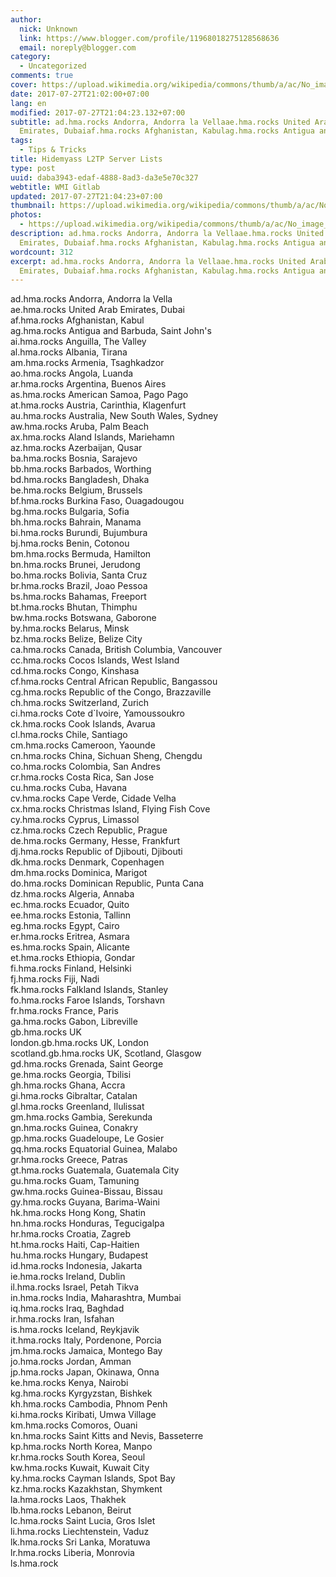 ```yaml
---
author:
  nick: Unknown
  link: https://www.blogger.com/profile/11968018275128568636
  email: noreply@blogger.com
category:
  - Uncategorized
comments: true
cover: https://upload.wikimedia.org/wikipedia/commons/thumb/a/ac/No_image_available.svg/2048px-No_image_available.svg.png
date: 2017-07-27T21:02:00+07:00
lang: en
modified: 2017-07-27T21:04:23.132+07:00
subtitle: ad.hma.rocks Andorra, Andorra la Vellaae.hma.rocks United Arab
  Emirates, Dubaiaf.hma.rocks Afghanistan, Kabulag.hma.rocks Antigua and
tags:
  - Tips & Tricks
title: Hidemyass L2TP Server Lists
type: post
uuid: daba3943-edaf-4888-8ad3-da3e5e70c327
webtitle: WMI Gitlab
updated: 2017-07-27T21:04:23+07:00
thumbnail: https://upload.wikimedia.org/wikipedia/commons/thumb/a/ac/No_image_available.svg/2048px-No_image_available.svg.png
photos:
  - https://upload.wikimedia.org/wikipedia/commons/thumb/a/ac/No_image_available.svg/2048px-No_image_available.svg.png
description: ad.hma.rocks Andorra, Andorra la Vellaae.hma.rocks United Arab
  Emirates, Dubaiaf.hma.rocks Afghanistan, Kabulag.hma.rocks Antigua and
wordcount: 312
excerpt: ad.hma.rocks Andorra, Andorra la Vellaae.hma.rocks United Arab
  Emirates, Dubaiaf.hma.rocks Afghanistan, Kabulag.hma.rocks Antigua and
---
```


<div dir="ltr">ad.hma.rocks Andorra, Andorra la Vella<br>ae.hma.rocks United Arab Emirates, Dubai<br>af.hma.rocks Afghanistan, Kabul<br>ag.hma.rocks Antigua and Barbuda, Saint John's<br>ai.hma.rocks Anguilla, The Valley<br>al.hma.rocks Albania, Tirana<br>am.hma.rocks Armenia, Tsaghkadzor<br>ao.hma.rocks Angola, Luanda<br>ar.hma.rocks Argentina, Buenos Aires<br>as.hma.rocks American Samoa, Pago Pago<br>at.hma.rocks Austria, Carinthia, Klagenfurt<br>au.hma.rocks Australia, New South Wales, Sydney<br>aw.hma.rocks Aruba, Palm Beach<br>ax.hma.rocks Aland Islands, Mariehamn<br>az.hma.rocks Azerbaijan, Qusar<br>ba.hma.rocks Bosnia, Sarajevo<br>bb.hma.rocks Barbados, Worthing<br>bd.hma.rocks Bangladesh, Dhaka<br>be.hma.rocks Belgium, Brussels<br>bf.hma.rocks Burkina Faso, Ouagadougou<br>bg.hma.rocks Bulgaria, Sofia<br>bh.hma.rocks Bahrain, Manama<br>bi.hma.rocks Burundi, Bujumbura<br>bj.hma.rocks Benin, Cotonou<br>bm.hma.rocks Bermuda, Hamilton<br>bn.hma.rocks Brunei, Jerudong<br>bo.hma.rocks Bolivia, Santa Cruz<br>br.hma.rocks Brazil, Joao Pessoa<br>bs.hma.rocks Bahamas, Freeport<br>bt.hma.rocks Bhutan, Thimphu<br>bw.hma.rocks Botswana, Gaborone<br>by.hma.rocks Belarus, Minsk<br>bz.hma.rocks Belize, Belize City<br>ca.hma.rocks Canada, British Columbia, Vancouver<br>cc.hma.rocks Cocos Islands, West Island<br>cd.hma.rocks Congo, Kinshasa<br>cf.hma.rocks Central African Republic, Bangassou<br>cg.hma.rocks Republic of the Congo, Brazzaville<br>ch.hma.rocks Switzerland, Zurich<br>ci.hma.rocks Cote d`Ivoire, Yamoussoukro<br>ck.hma.rocks Cook Islands, Avarua<br>cl.hma.rocks Chile, Santiago<br>cm.hma.rocks Cameroon, Yaounde<br>cn.hma.rocks China, Sichuan Sheng, Chengdu<br>co.hma.rocks Colombia, San Andres<br>cr.hma.rocks Costa Rica, San Jose<br>cu.hma.rocks Cuba, Havana<br>cv.hma.rocks Cape Verde, Cidade Velha<br>cx.hma.rocks Christmas Island, Flying Fish Cove<br>cy.hma.rocks Cyprus, Limassol<br>cz.hma.rocks Czech Republic, Prague<br>de.hma.rocks Germany, Hesse, Frankfurt<br>dj.hma.rocks Republic of Djibouti, Djibouti<br>dk.hma.rocks Denmark, Copenhagen<br>dm.hma.rocks Dominica, Marigot<br>do.hma.rocks Dominican Republic, Punta Cana<br>dz.hma.rocks Algeria, Annaba<br>ec.hma.rocks Ecuador, Quito<br>ee.hma.rocks Estonia, Tallinn<br>eg.hma.rocks Egypt, Cairo<br>er.hma.rocks Eritrea, Asmara<br>es.hma.rocks Spain, Alicante<br>et.hma.rocks Ethiopia, Gondar<br>fi.hma.rocks Finland, Helsinki<br>fj.hma.rocks Fiji, Nadi<br>fk.hma.rocks Falkland Islands, Stanley<br>fo.hma.rocks Faroe Islands, Torshavn<br>fr.hma.rocks France, Paris<br>ga.hma.rocks Gabon, Libreville<br>gb.hma.rocks UK<br>london.gb.hma.rocks UK, London<br>scotland.gb.hma.rocks UK, Scotland, Glasgow<br>gd.hma.rocks Grenada, Saint George<br>ge.hma.rocks Georgia, Tbilisi<br>gh.hma.rocks Ghana, Accra<br>gi.hma.rocks Gibraltar, Catalan<br>gl.hma.rocks Greenland, Ilulissat<br>gm.hma.rocks Gambia, Serekunda<br>gn.hma.rocks Guinea, Conakry<br>gp.hma.rocks Guadeloupe, Le Gosier<br>gq.hma.rocks Equatorial Guinea, Malabo<br>gr.hma.rocks Greece, Patras<br>gt.hma.rocks Guatemala, Guatemala City<br>gu.hma.rocks Guam, Tamuning<br>gw.hma.rocks Guinea-Bissau, Bissau<br>gy.hma.rocks Guyana, Barima-Waini<br>hk.hma.rocks Hong Kong, Shatin<br>hn.hma.rocks Honduras, Tegucigalpa<br>hr.hma.rocks Croatia, Zagreb<br>ht.hma.rocks Haiti, Cap-Haitien<br>hu.hma.rocks Hungary, Budapest<br>id.hma.rocks Indonesia, Jakarta<br>ie.hma.rocks Ireland, Dublin<br>il.hma.rocks Israel, Petah Tikva<br>in.hma.rocks India, Maharashtra, Mumbai<br>iq.hma.rocks Iraq, Baghdad<br>ir.hma.rocks Iran, Isfahan<br>is.hma.rocks Iceland, Reykjavik<br>it.hma.rocks Italy, Pordenone, Porcia<br>jm.hma.rocks Jamaica, Montego Bay<br>jo.hma.rocks Jordan, Amman<br>jp.hma.rocks Japan, Okinawa, Onna<br>ke.hma.rocks Kenya, Nairobi<br>kg.hma.rocks Kyrgyzstan, Bishkek<br>kh.hma.rocks Cambodia, Phnom Penh<br>ki.hma.rocks Kiribati, Umwa Village<br>km.hma.rocks Comoros, Ouani<br>kn.hma.rocks Saint Kitts and Nevis, Basseterre<br>kp.hma.rocks North Korea, Manpo<br>kr.hma.rocks South Korea, Seoul<br>kw.hma.rocks Kuwait, Kuwait City<br>ky.hma.rocks Cayman Islands, Spot Bay<br>kz.hma.rocks Kazakhstan, Shymkent<br>la.hma.rocks Laos, Thakhek<br>lb.hma.rocks Lebanon, Beirut<br>lc.hma.rocks Saint Lucia, Gros Islet<br>li.hma.rocks Liechtenstein, Vaduz<br>lk.hma.rocks Sri Lanka, Moratuwa<br>lr.hma.rocks Liberia, Monrovia<br>ls.hma.rock</div>